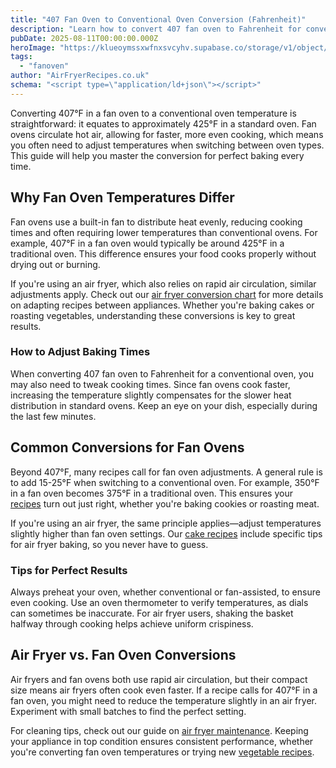 ```yaml
---
title: "407 Fan Oven to Conventional Oven Conversion (Fahrenheit)"
description: "Learn how to convert 407 fan oven to Fahrenheit for conventional baking with our easy guide. Perfect results every time!"
pubDate: 2025-08-11T00:00:00.000Z
heroImage: "https://klueoymssxwfnxsvcyhv.supabase.co/storage/v1/object/public/md/407-fan-oven-to-conventional-oven-conversion-fahrenheit-ee83366d.png"
tags:
  - "fanoven"
author: "AirFryerRecipes.co.uk"
schema: "<script type=\"application/ld+json\"></script>"
---
```


<p>Converting 407°F in a fan oven to a conventional oven temperature is straightforward: it equates to approximately 425°F in a standard oven. Fan ovens circulate hot air, allowing for faster, more even cooking, which means you often need to adjust temperatures when switching between oven types. This guide will help you master the conversion for perfect baking every time.</p>  

<h2>Why Fan Oven Temperatures Differ</h2>  
<p>Fan ovens use a built-in fan to distribute heat evenly, reducing cooking times and often requiring lower temperatures than conventional ovens. For example, 407°F in a fan oven would typically be around 425°F in a traditional oven. This difference ensures your food cooks properly without drying out or burning.</p>  
<p>If you're using an air fryer, which also relies on rapid air circulation, similar adjustments apply. Check out our <a href=https://www.airfryerrecipe.co.uk/air-fryer-conversion-chart>air fryer conversion chart</a> for more details on adapting recipes between appliances. Whether you're baking cakes or roasting vegetables, understanding these conversions is key to great results.</p>  

<h3>How to Adjust Baking Times</h3>  
<p>When converting 407 fan oven to Fahrenheit for a conventional oven, you may also need to tweak cooking times. Since fan ovens cook faster, increasing the temperature slightly compensates for the slower heat distribution in standard ovens. Keep an eye on your dish, especially during the last few minutes.</p>  

<h2>Common Conversions for Fan Ovens</h2>  
<p>Beyond 407°F, many recipes call for fan oven adjustments. A general rule is to add 15-25°F when switching to a conventional oven. For example, 350°F in a fan oven becomes 375°F in a traditional oven. This ensures your <a href=https://www.airfryerrecipe.co.uk/recipes>recipes</a> turn out just right, whether you're baking cookies or roasting meat.</p>  
<p>If you're using an air fryer, the same principle applies—adjust temperatures slightly higher than fan oven settings. Our <a href=https://www.airfryerrecipe.co.uk/recipe-category/cakes>cake recipes</a> include specific tips for air fryer baking, so you never have to guess.</p>  

<h3>Tips for Perfect Results</h3>  
<p>Always preheat your oven, whether conventional or fan-assisted, to ensure even cooking. Use an oven thermometer to verify temperatures, as dials can sometimes be inaccurate. For air fryer users, shaking the basket halfway through cooking helps achieve uniform crispiness.</p>  

<h2>Air Fryer vs. Fan Oven Conversions</h2>  
<p>Air fryers and fan ovens both use rapid air circulation, but their compact size means air fryers often cook even faster. If a recipe calls for 407°F in a fan oven, you might need to reduce the temperature slightly in an air fryer. Experiment with small batches to find the perfect setting.</p>  
<p>For cleaning tips, check out our guide on <a href=https://www.airfryerrecipe.co.uk/air-fryer-cleaner>air fryer maintenance</a>. Keeping your appliance in top condition ensures consistent performance, whether you're converting fan oven temperatures or trying new <a href=https://www.airfryerrecipe.co.uk/recipe-category/vegetables>vegetable recipes</a>.</p>